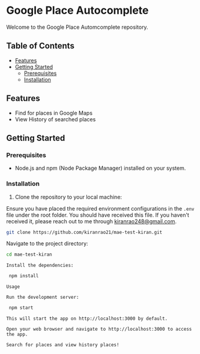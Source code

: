 # Google Place Autocomplete

Welcome to the Google Place Automcomplete repository.

## Table of Contents

- [Features](#features)
- [Getting Started](#getting-started)
  - [Prerequisites](#prerequisites)
  - [Installation](#installation)

## Features

- Find for places in Google Maps
- View History of searched places

## Getting Started

### Prerequisites

- Node.js and npm (Node Package Manager) installed on your system.

### Installation

1. Clone the repository to your local machine:

 Ensure you have placed the required environment configurations in the `.env` file under the root folder. You should have received this file. If you haven't received it, please reach out to me through kiranrao248@gmail.com. 
 
   ```sh
   git clone https://github.com/kiranrao21/mae-test-kiran.git
   ```

   Navigate to the project directory:

   ```sh
   cd mae-test-kiran
   ```

    Install the dependencies:

   ```sh
    npm install
   ```

    Usage

    Run the development server:

   ```sh
    npm start
   ```

    This will start the app on http://localhost:3000 by default.

    Open your web browser and navigate to http://localhost:3000 to access the app.

    Search for places and view history places!

